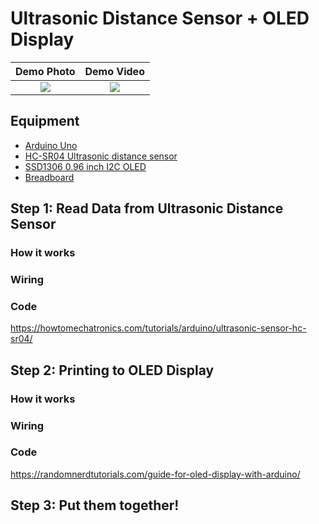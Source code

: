 # Ultrasonic Distance Sensor + OLED Display
Demo Photo             |  Demo Video
:-------------------------:|:-------------------------:
![](https://...Dark.png)  |  ![](https://...Ocean.png)
## Equipment
- [Arduino Uno](https://airtable.com/appCpmcjYA1vwj8jn/tblOHGyZIGOZuJhCj/viwcQ6Lj5fpoG6Hvh/recQ1P43HKyVMjA79?blocks=hide)
- [HC-SR04 Ultrasonic distance sensor](https://airtable.com/appCpmcjYA1vwj8jn/tblZBoJcxkwHEMrXX/viwnKOWwUT76Q9RQV/recMg76eFUkjVesqo?blocks=hide)
- [SSD1306 0.96 inch I2C OLED](https://airtable.com/appCpmcjYA1vwj8jn/tblZz5NUA546g9J6o/viwu3SMJU1AEGhMGK/recW9AWeKOTIZbg60?blocks=hide)
- [Breadboard](https://airtable.com/appCpmcjYA1vwj8jn/tblZz5NUA546g9J6o/viwu3SMJU1AEGhMGK/recF514LASWf2n9LH?blocks=hide)
## Step 1: Read Data from Ultrasonic Distance Sensor
### How it works
### Wiring
### Code
https://howtomechatronics.com/tutorials/arduino/ultrasonic-sensor-hc-sr04/

## Step 2: Printing to OLED Display
### How it works
### Wiring
### Code
https://randomnerdtutorials.com/guide-for-oled-display-with-arduino/
## Step 3: Put them together!

    
